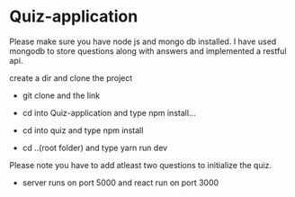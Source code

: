 # Quiz-application

Please make sure you have node js and mongo db installed.
I have used mongodb to store questions along with answers and implemented a restful api.

create a dir and clone the project
 - git clone and the link
 
 - cd into Quiz-application and type npm install...
 - cd into quiz and type npm install
 - cd ..(root folder) and type yarn run dev

Please note you have to add atleast two questions to initialize the quiz.

 - server runs on port 5000 and react run on port 3000

